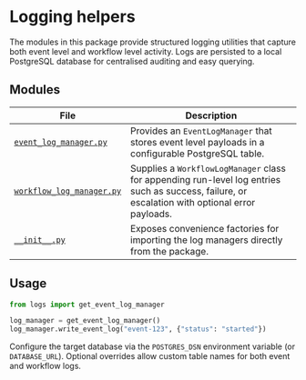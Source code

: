 # Logging helpers

The modules in this package provide structured logging utilities that capture both event
level and workflow level activity. Logs are persisted to a local PostgreSQL database for
centralised auditing and easy querying.

## Modules

| File | Description |
|------|-------------|
| [`event_log_manager.py`](event_log_manager.py) | Provides an `EventLogManager` that stores event level payloads in a configurable PostgreSQL table. |
| [`workflow_log_manager.py`](workflow_log_manager.py) | Supplies a `WorkflowLogManager` class for appending run-level log entries such as success, failure, or escalation with optional error payloads. |
| [`__init__.py`](__init__.py) | Exposes convenience factories for importing the log managers directly from the package. |

## Usage

```python
from logs import get_event_log_manager

log_manager = get_event_log_manager()
log_manager.write_event_log("event-123", {"status": "started"})
```

Configure the target database via the ``POSTGRES_DSN`` environment variable (or
``DATABASE_URL``). Optional overrides allow custom table names for both event and
workflow logs.

